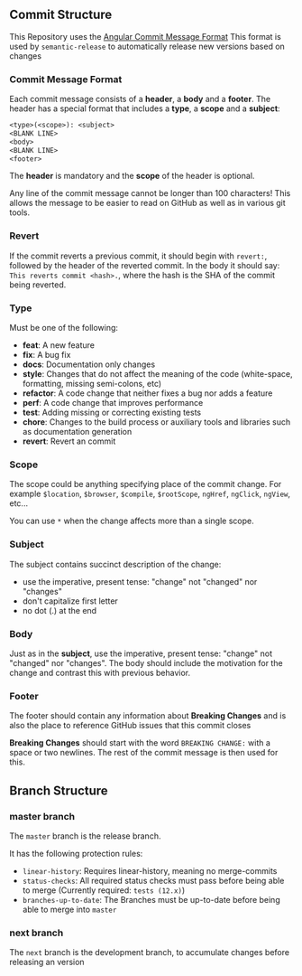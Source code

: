 
## Commit Structure

This Repository uses the [Angular Commit Message Format](https://github.com/angular/angular.js/blob/master/DEVELOPERS.md#-git-commit-guidelines)
This format is used by `semantic-release` to automatically release new versions based on changes

### Commit Message Format

Each commit message consists of a **header**, a **body** and a **footer**.  The header has a special
format that includes a **type**, a **scope** and a **subject**:

```txt
<type>(<scope>): <subject>
<BLANK LINE>
<body>
<BLANK LINE>
<footer>
```

The **header** is mandatory and the **scope** of the header is optional.

Any line of the commit message cannot be longer than 100 characters! This allows the message to be easier
to read on GitHub as well as in various git tools.

### Revert

If the commit reverts a previous commit, it should begin with `revert:`, followed by the header
of the reverted commit.
In the body it should say: `This reverts commit <hash>.`, where the hash is the SHA of the commit
being reverted.

### Type

Must be one of the following:

* **feat**: A new feature
* **fix**: A bug fix
* **docs**: Documentation only changes
* **style**: Changes that do not affect the meaning of the code (white-space, formatting, missing semi-colons, etc)
* **refactor**: A code change that neither fixes a bug nor adds a feature
* **perf**: A code change that improves performance
* **test**: Adding missing or correcting existing tests
* **chore**: Changes to the build process or auxiliary tools and libraries such as documentation generation
* **revert**: Revert an commit

### Scope

The scope could be anything specifying place of the commit change. For example `$location`,
`$browser`, `$compile`, `$rootScope`, `ngHref`, `ngClick`, `ngView`, etc...

You can use `*` when the change affects more than a single scope.

### Subject

The subject contains succinct description of the change:

* use the imperative, present tense: "change" not "changed" nor "changes"
* don't capitalize first letter
* no dot (.) at the end

### Body

Just as in the **subject**, use the imperative, present tense: "change" not "changed" nor "changes".
The body should include the motivation for the change and contrast this with previous behavior.

### Footer

The footer should contain any information about **Breaking Changes** and is also the place to reference GitHub issues that this commit closes

**Breaking Changes** should start with the word `BREAKING CHANGE:` with a space or two newlines.
The rest of the commit message is then used for this.

## Branch Structure

### master branch

The `master` branch is the release branch.

It has the following protection rules:

* `linear-history`: Requires linear-history, meaning no merge-commits
* `status-checks`: All required status checks must pass before being able to merge (Currently required: `tests (12.x)`)
* `branches-up-to-date`: The Branches must be up-to-date before being able to merge into `master`

### next branch

The `next` branch is the development branch, to accumulate changes before releasing an version
